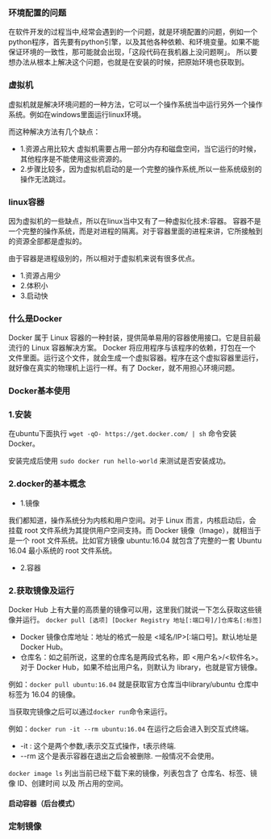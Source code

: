 ### 环境配置的问题

在软件开发的过程当中,经常会遇到的一个问题，就是环境配置的问题，例如一个python程序，首先要有python引擎，以及其他各种依赖、和环境变量。如果不能保证环境的一致性，那可能就会出现，「这段代码在我机器上没问题啊」。
所以要想办法从根本上解决这个问题，也就是在安装的时候，把原始环境也获取到。

### 虚拟机

虚拟机就是解决环境问题的一种方法，它可以一个操作系统当中运行另外一个操作系统。例如在windows里面运行linux环境。

而这种解决方法有几个缺点：

* 1.资源占用比较大 虚拟机需要占用一部分内存和磁盘空间，当它运行的时候，其他程序是不能使用这些资源的。
* 2.步骤比较多，因为虚拟机启动的是一个完整的操作系统,所以一些系统级别的操作无法跳过。

### linux容器
因为虚拟机的一些缺点，所以在linux当中又有了一种虚拟化技术:容器。
容器不是一个完整的操作系统，而是对进程的隔离。对于容器里面的进程来讲，它所接触到的资源全部都是虚拟的。

由于容器是进程级别的，所以相对于虚拟机来说有很多优点。

* 1.资源占用少 
* 2.体积小
* 3.启动快  

### 什么是Docker
Docker 属于 Linux 容器的一种封装，提供简单易用的容器使用接口。它是目前最流行的 Linux 容器解决方案。
Docker 将应用程序与该程序的依赖，打包在一个文件里面。运行这个文件，就会生成一个虚拟容器。程序在这个虚拟容器里运行，就好像在真实的物理机上运行一样。有了 Docker，就不用担心环境问题。

### Docker基本使用

### 1.安装

在ubuntu下面执行 `wget -qO- https://get.docker.com/ | sh` 命令安装Docker。

安装完成后使用 `sudo docker run hello-world` 来测试是否安装成功。

### 2.docker的基本概念
* 1.镜像

我们都知道，操作系统分为内核和用户空间。对于 Linux 而言，内核启动后，会挂载 root 文件系统为其提供用户空间支持。而 Docker 镜像（Image），就相当于是一个 root 文件系统。比如官方镜像 ubuntu:16.04 就包含了完整的一套 Ubuntu 16.04 最小系统的 root 文件系统。

* 2.容器

### 2.获取镜像及运行

Docker Hub 上有大量的高质量的镜像可以用，这里我们就说一下怎么获取这些镜像并运行。
`docker pull [选项] [Docker Registry 地址[:端口号]/]仓库名[:标签]`

* Docker 镜像仓库地址：地址的格式一般是 <域名/IP>[:端口号]。默认地址是 Docker Hub。
* 仓库名：如之前所说，这里的仓库名是两段式名称，即 <用户名>/<软件名>。对于 Docker Hub，如果不给出用户名，则默认为 library，也就是官方镜像。

例如：`docker pull ubuntu:16.04`
就是获取官方仓库当中library/ubuntu 仓库中标签为 16.04 的镜像。

当获取完镜像之后可以通过`docker run`命令来运行。

例如：`docker run -it --rm ubuntu:16.04`
在运行之后会进入到交互式终端。
* -it : 这个是两个参数,i表示交互式操作，t表示终端.
* --rm 这个是表示容器在退出之后会被删除. 一般情况不会使用。


`docker image ls` 列出当前已经下载下来的镜像，列表包含了 仓库名、标签、镜像 ID、创建时间 以及 所占用的空间。

#### 启动容器（后台模式）



### 定制镜像








